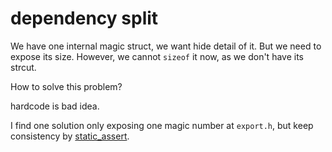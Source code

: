 # dependency split

We have one internal magic struct, we want hide detail of it. But we need to expose its size.
However, we cannot `sizeof` it now, as we don't have its strcut.

How to solve this problem?

hardcode is bad idea.

I find one solution only exposing one magic number at `export.h`, but keep consistency by [static_assert](https://en.wikipedia.org/wiki/Assertion_(software_development)#Static_assertions).
